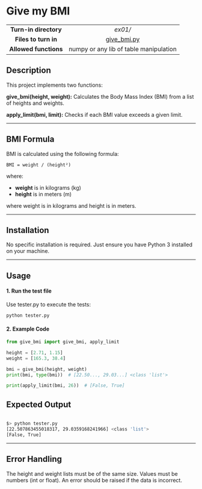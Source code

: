 # Give my BMI

|||
|:----------------: |:-----------------------------------:|
| **Turn-in directory** | *ex01/* |
| **Files to turn in**| [give_bmi.py](./give_bmi.py) |
| **Allowed functions** | numpy or any lib of table manipulation |


## Description
This project implements two functions:

**give_bmi(height, weight):** Calculates the Body Mass Index (BMI) from a list of heights and weights.

**apply_limit(bmi, limit):** Checks if each BMI value exceeds a given limit.

---
## BMI Formula
BMI is calculated using the following formula:

```BMI = weight / (height²)```
 
where:
- **weight** is in kilograms (kg)  
- **height** is in meters (m)
​
 
where weight is in kilograms and height is in meters.

---

## Installation
No specific installation is required. Just ensure you have Python 3 installed on your machine.

---
## Usage
#### 1️. Run the test file

Use tester.py to execute the tests:
```bash
python tester.py
```

#### 2️.  Example Code
```py
from give_bmi import give_bmi, apply_limit

height = [2.71, 1.15]
weight = [165.3, 38.4]

bmi = give_bmi(height, weight)
print(bmi, type(bmi))  # [22.50..., 29.03...] <class 'list'>

print(apply_limit(bmi, 26))  # [False, True]
```
## Expected Output
```bash

$> python tester.py
[22.507863455018317, 29.0359168241966] <class 'list'>
[False, True]
```
---
## Error Handling
The height and weight lists must be of the same size.
Values must be numbers (int or float).
An error should be raised if the data is incorrect.
